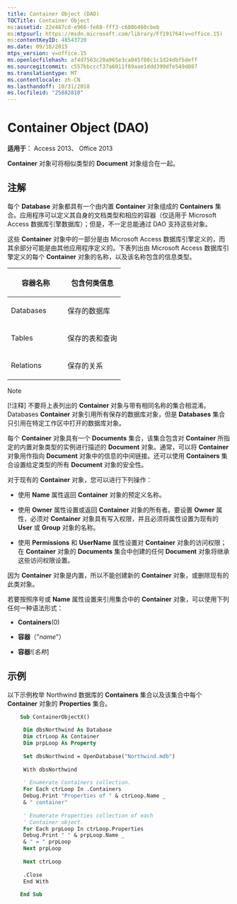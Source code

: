 ```yaml
---
title: Container Object (DAO)
TOCTitle: Container Object
ms:assetid: 22e487cd-e966-fe68-fff3-c680b460cbeb
ms:mtpsurl: https://msdn.microsoft.com/library/Ff191764(v=office.15)
ms:contentKeyID: 48543720
ms.date: 09/18/2015
mtps_version: v=office.15
ms.openlocfilehash: af4d7563c20a965e3ca045f80c1c1d24dbf5deff
ms.sourcegitcommit: c557bbcccf37a6011f89aae1ddd399dfe549d087
ms.translationtype: MT
ms.contentlocale: zh-CN
ms.lasthandoff: 10/31/2018
ms.locfileid: "25882810"
---
```

# <a name="container-object-dao"></a>Container Object (DAO)

**适用于**： Access 2013、 Office 2013

**Container** 对象可将相似类型的 **Document** 对象组合在一起。

## <a name="remarks"></a>注解

每个 **Database** 对象都具有一个由内置 **Container** 对象组成的 **Containers** 集合。应用程序可以定义其自身的文档类型和相应的容器（仅适用于 Microsoft Access 数据库引擎数据库）；但是，不一定总能通过 DAO 支持这些对象。

这些 **Container** 对象中的一部分是由 Microsoft Access 数据库引擎定义的，而其余部分可能是由其他应用程序定义的。下表列出由 Microsoft Access 数据库引擎定义的每个 **Container** 对象的名称，以及该名称包含的信息类型。

<table>
<colgroup>
<col style="width: 50%" />
<col style="width: 50%" />
</colgroup>
<thead>
<tr class="header">
<th><p>容器名称</p></th>
<th><p>包含何类信息</p></th>
</tr>
</thead>
<tbody>
<tr class="odd">
<td><p>Databases</p></td>
<td><p>保存的数据库</p></td>
</tr>
<tr class="even">
<td><p>Tables</p></td>
<td><p>保存的表和查询</p></td>
</tr>
<tr class="odd">
<td><p>Relations</p></td>
<td><p>保存的关系</p></td>
</tr>
</tbody>
</table>

> [!NOTE]
> [!注释] 不要将上表列出的 **Container** 对象与带有相同名称的集合相混淆。Databases **Container** 对象引用所有保存的数据库对象，但是 **Databases** 集合只引用在特定工作区中打开的数据库对象。

每个 **Container** 对象具有一个 **Documents** 集合，该集合包含对 **Container** 所指定的内置对象类型的实例进行描述的 **Document** 对象。通常，可以将 **Container** 对象用作指向 **Document** 对象中的信息的中间链接。还可以使用 **Containers** 集合设置给定类型的所有 **Document** 对象的安全性。

对于现有的 **Container** 对象，您可以进行下列操作：

- 使用 **Name** 属性返回 **Container** 对象的预定义名称。

- 使用 **Owner** 属性设置或返回 **Container** 对象的所有者。要设置 **Owner** 属性，必须对 **Container** 对象具有写入权限，并且必须将属性设置为现有的 **User** 或 **Group** 对象的名称。

- 使用 **Permissions** 和 **UserName** 属性设置对 **Container** 对象的访问权限；在 **Container** 对象的 **Documents** 集合中创建的任何 **Document** 对象将继承这些访问权限设置。

因为 **Container** 对象是内置，所以不能创建新的 **Container** 对象，或删除现有的此类对象。

若要按照序号或 **Name** 属性设置来引用集合中的 **Container** 对象，可以使用下列任何一种语法形式：

- **Containers**(0)

- **容器**（"*name*"）

- **容器**\!\[*名称*\]

## <a name="example"></a>示例

以下示例枚举 Northwind 数据库的 **Containers** 集合以及该集合中每个 **Container** 对象的 **Properties** 集合。

```vb
    Sub ContainerObjectX() 
     
     Dim dbsNorthwind As Database 
     Dim ctrLoop As Container 
     Dim prpLoop As Property 
     
     Set dbsNorthwind = OpenDatabase("Northwind.mdb") 
     
     With dbsNorthwind 
     
     ' Enumerate Containers collection. 
     For Each ctrLoop In .Containers 
     Debug.Print "Properties of " & ctrLoop.Name _ 
     & " container" 
     
     ' Enumerate Properties collection of each 
     ' Container object. 
     For Each prpLoop In ctrLoop.Properties 
     Debug.Print " " & prpLoop.Name _ 
     & " = " prpLoop 
     Next prpLoop 
     
     Next ctrLoop 
     
     .Close 
     End With 
     
    End Sub
```
